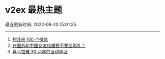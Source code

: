 # v2ex 最热主题

最近更新时间: 2022-08-20 15:01:25

--- 
1. [想注册 100 个微信](https://www.v2ex.com/t/874110) 
2. [在国外和中国女友结婚要不要给彩礼？](https://www.v2ex.com/t/874131) 
3. [喜马拉雅 30 两年的活动地址](https://www.v2ex.com/t/874139) 
